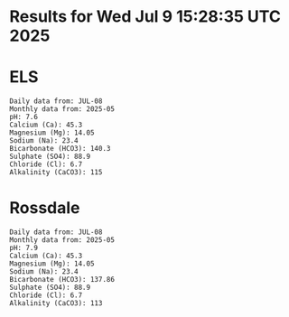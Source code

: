 # Results for Wed Jul  9 15:28:35 UTC 2025
# ELS
```
Daily data from: JUL-08
Monthly data from: 2025-05
pH: 7.6
Calcium (Ca): 45.3
Magnesium (Mg): 14.05
Sodium (Na): 23.4
Bicarbonate (HCO3): 140.3
Sulphate (SO4): 88.9
Chloride (Cl): 6.7
Alkalinity (CaCO3): 115
```
# Rossdale
```
Daily data from: JUL-08
Monthly data from: 2025-05
pH: 7.9
Calcium (Ca): 45.3
Magnesium (Mg): 14.05
Sodium (Na): 23.4
Bicarbonate (HCO3): 137.86
Sulphate (SO4): 88.9
Chloride (Cl): 6.7
Alkalinity (CaCO3): 113
```
